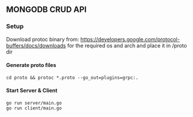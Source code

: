## MONGODB CRUD API

### Setup

Download protoc binary from: https://developers.google.com/protocol-buffers/docs/downloads
for the required os and arch and place it in /proto dir


#### Generate proto files

```
cd proto && protoc *.proto --go_out=plugins=grpc:.
```


#### Start Server & Client

```
go run server/main.go
go run client/main.go
```
